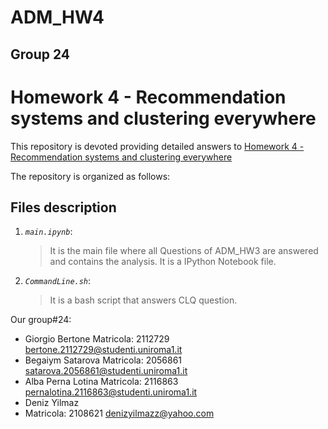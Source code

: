 # ADM_HW4

## Group 24
# Homework 4 - Recommendation systems and clustering everywhere


This repository is devoted providing detailed answers to [Homework 4 - Recommendation systems and clustering everywhere](https://github.com/Sapienza-University-Rome/ADM/tree/master/2023/Homework_4) 

The repository is organized as follows:

## Files description

1. _`main.ipynb`_: 
	> It is the main file where all Questions of ADM_HW3 are answered and contains the analysis. It is a IPython Notebook file.

2. _`CommandLine.sh`_: 
	> It is a bash script that answers CLQ question.

Our group#24:

* Giorgio Bertone
  Matricola: 2112729
  bertone.2112729@studenti.uniroma1.it
* Begaiym Satarova
  Matricola: 2056861
  satarova.2056861@studenti.uniroma1.it
* Alba Perna Lotina
  Matricola: 2116863
  pernalotina.2116863@studenti.uniroma1.it
* Deniz Yilmaz
* Matricola: 2108621
  denizyilmazz@yahoo.com 
